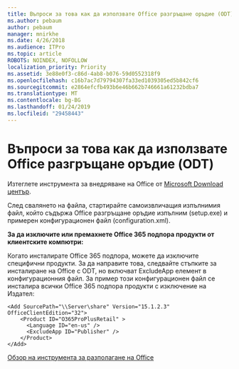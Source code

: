 ```yaml
---
title: Въпроси за това как да използвате Office разгръщане оръдие (ODT)
ms.author: pebaum
author: pebaum
manager: mnirkhe
ms.date: 4/26/2018
ms.audience: ITPro
ms.topic: article
ROBOTS: NOINDEX, NOFOLLOW
localization_priority: Priority
ms.assetid: 3e88e0f3-c86d-4ab8-b076-59d0552318f9
ms.openlocfilehash: c16b7ac7d79794307fa33ed1039305ed5b842cf6
ms.sourcegitcommit: e2864efcfb493b6e46b662b746661a61232bdba7
ms.translationtype: MT
ms.contentlocale: bg-BG
ms.lasthandoff: 01/24/2019
ms.locfileid: "29458443"
---
```

# <a name="questions-about-how-to-use-the-office-deployment-tool-odt"></a>Въпроси за това как да използвате Office разгръщане оръдие (ODT)

Изтеглете инструмента за внедряване на Office от [Microsoft Download център](http://go.microsoft.com/fwlink/p/?LinkID=626065).
  
След свалянето на файла, стартирайте самоизвличащия изпълнимия файл, който съдържа Office разгръщане оръдие изпълним (setup.exe) и примерен конфигурационен файл (configuration.xml).
  
 **За да изключите или премахнете Office 365 подпора продукти от клиентските компютри:**
  
Когато инсталирате Office 365 подпора, можете да изключите специфични продукти. За да направите това, следвайте стъпките за инсталиране на Office с ODT, но включват ExcludeApp елемент в конфигурационния файл. За пример този конфигурационен файл се инсталира всички Office 365 подпора продукти с изключение на Издател:
  
```
<Add SourcePath="\\Server\share" Version="15.1.2.3" OfficeClientEdition="32">
    <Product ID="O365ProPlusRetail" >
      <Language ID="en-us" />
      <ExcludeApp ID="Publisher" />
    </Product>
</Add>
```

[Обзор на инструмента за разполагане на Office](https://docs.microsoft.com/deployoffice/overview-of-the-office-2016-deployment-tool)
  

